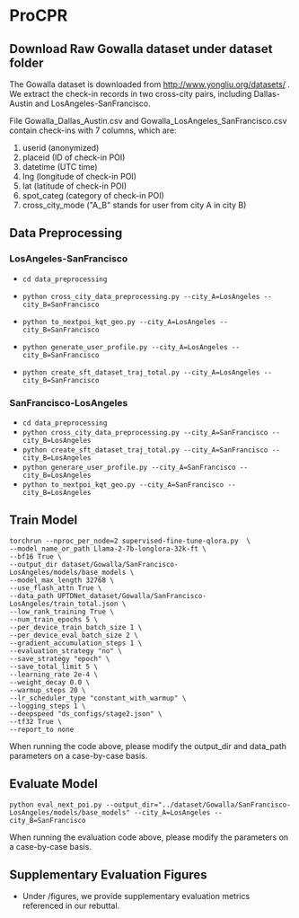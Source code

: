 # ProCPR

## Download Raw Gowalla dataset under dataset folder
The Gowalla dataset is downloaded from http://www.yongliu.org/datasets/ .
We extract the check-in records in two cross-city pairs, including Dallas-Austin and LosAngeles-SanFrancisco. 

File Gowalla_Dallas_Austin.csv and Gowalla_LosAngeles_SanFrancisco.csv contain check-ins with 7 columns, which are:
1. userid (anonymized)
2. placeid (ID of check-in POI)
3. datetime (UTC time)
4. lng (longitude of check-in POI)
5. lat (latitude of check-in POI)
6. spot_categ (category of check-in POI)
7. cross_city_mode ("A_B" stands for user from city A in city B)

## Data Preprocessing
### LosAngeles-SanFrancisco
* ```cd data_preprocessing```

* ```python cross_city_data_preprocessing.py --city_A=LosAngeles --city_B=SanFrancisco```

* ```python to_nextpoi_kqt_geo.py --city_A=LosAngeles --city_B=SanFrancisco```

* ```python generate_user_profile.py --city_A=LosAngeles --city_B=SanFrancisco```
* ```python create_sft_dataset_traj_total.py --city_A=LosAngeles --city_B=SanFrancisco```



### SanFrancisco-LosAngeles
* ```cd data_preprocessing```
* ```python cross_city_data_preprocessing.py --city_A=SanFrancisco --city_B=LosAngeles```
* ```python create_sft_dataset_traj_total.py --city_A=SanFrancisco --city_B=LosAngeles```
* ```python generare_user_profile.py --city_A=SanFrancisco --city_B=LosAngeles```
* ```python to_nextpoi_kqt_geo.py --city_A=SanFrancisco --city_B=LosAngeles```

## Train Model
```
torchrun --nproc_per_node=2 supervised-fine-tune-qlora.py  \
--model_name_or_path Llama-2-7b-longlora-32k-ft \
--bf16 True \
--output_dir dataset/Gowalla/SanFrancisco-LosAngeles/models/base_models \
--model_max_length 32768 \
--use_flash_attn True \
--data_path UPTDNet_dataset/Gowalla/SanFrancisco-LosAngeles/train_total.json \
--low_rank_training True \
--num_train_epochs 5 \
--per_device_train_batch_size 1 \
--per_device_eval_batch_size 2 \
--gradient_accumulation_steps 1 \
--evaluation_strategy "no" \
--save_strategy "epoch" \
--save_total_limit 5 \
--learning_rate 2e-4 \
--weight_decay 0.0 \
--warmup_steps 20 \
--lr_scheduler_type "constant_with_warmup" \
--logging_steps 1 \
--deepspeed "ds_configs/stage2.json" \
--tf32 True \
--report_to none
```
When running the code above, please modify the output_dir and data_path parameters on a case-by-case basis.

## Evaluate Model
```
python eval_next_poi.py --output_dir="../dataset/Gowalla/SanFrancisco-LosAngeles/models/base_models" --city_A=LosAngeles --city_B=SanFrancisco
```
When running the evaluation code above, please modify the parameters on a case-by-case basis.

## Supplementary Evaluation Figures
* Under /figures, we provide supplementary evaluation metrics referenced in our rebuttal.

